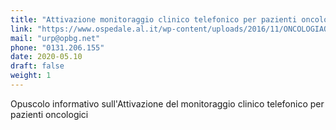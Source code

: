 ```yaml
---
title: "Attivazione monitoraggio clinico telefonico per pazienti oncologici"
link: "https://www.ospedale.al.it/wp-content/uploads/2016/11/ONCOLOGIAOpuscolo3.20.pdf"
mail: "urp@opbg.net"
phone: "0131.206.155"
date: 2020-05.10
draft: false
weight: 1
---
```


Opuscolo informativo sull'Attivazione del monitoraggio clinico telefonico per pazienti oncologici